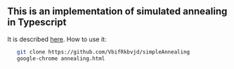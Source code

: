 ## This is an implementation of simulated annealing in Typescript
It is described [here](http://vbifrkbvjd.github.io/DataMining).
How to use it:
```bash
   git clone https://github.com/VbifRkbvjd/simpleAnnealing
   google-chrome annealing.html
```
